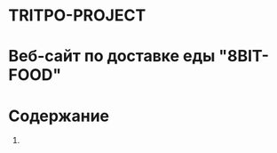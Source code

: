 
# TRITPO-PROJECT
# Веб-сайт по доставке еды "8BIT-FOOD"
# Содержание
1. [Техническое задание]:https://github.com/artemgordeychik/tritpo_project/blob/master/bitfood/%D0%A2%D0%97.pdf
